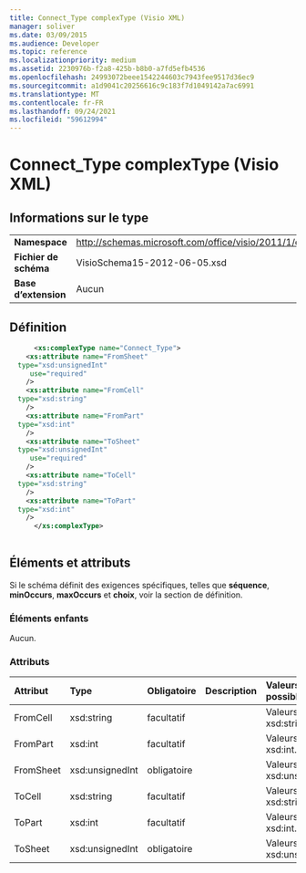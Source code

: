 ```yaml
---
title: Connect_Type complexType (Visio XML)
manager: soliver
ms.date: 03/09/2015
ms.audience: Developer
ms.topic: reference
ms.localizationpriority: medium
ms.assetid: 2230976b-f2a8-425b-b8b0-a7fd5efb4536
ms.openlocfilehash: 24993072beee1542244603c7943fee9517d36ec9
ms.sourcegitcommit: a1d9041c20256616c9c183f7d1049142a7ac6991
ms.translationtype: MT
ms.contentlocale: fr-FR
ms.lasthandoff: 09/24/2021
ms.locfileid: "59612994"
---
```

# <a name="connect_type-complextype-visio-xml"></a>Connect_Type complexType (Visio XML)

## <a name="type-information"></a>Informations sur le type

|||
|:-----|:-----|
|**Namespace** <br/> |http://schemas.microsoft.com/office/visio/2011/1/core  <br/> |
|**Fichier de schéma** <br/> |VisioSchema15-2012-06-05.xsd  <br/> |
|**Base d’extension** <br/> |Aucun  <br/> |
   
## <a name="definition"></a>Définition

```XML
      <xs:complexType name="Connect_Type">
    <xs:attribute name="FromSheet"
  type="xsd:unsignedInt"
     use="required"
    />
    <xs:attribute name="FromCell"
  type="xsd:string"
    />
    <xs:attribute name="FromPart"
  type="xsd:int"
    />
    <xs:attribute name="ToSheet"
  type="xsd:unsignedInt"
     use="required"
    />
    <xs:attribute name="ToCell"
  type="xsd:string"
    />
    <xs:attribute name="ToPart"
  type="xsd:int"
    />
      </xs:complexType>
      
```

## <a name="elements-and-attributes"></a>Éléments et attributs

Si le schéma définit des exigences spécifiques, telles que **séquence**, **minOccurs**, **maxOccurs** et **choix**, voir la section de définition. 
  
### <a name="child-elements"></a>Éléments enfants

Aucun.
  
### <a name="attributes"></a>Attributs

|**Attribut**|**Type**|**Obligatoire**|**Description**|**Valeurs possibles**|
|:-----|:-----|:-----|:-----|:-----|
|FromCell  <br/> |xsd:string  <br/> |facultatif  <br/> ||Valeurs du type xsd:string.  <br/> |
|FromPart  <br/> |xsd:int  <br/> |facultatif  <br/> ||Valeurs du type xsd:int.  <br/> |
|FromSheet  <br/> |xsd:unsignedInt  <br/> |obligatoire  <br/> ||Valeurs du type xsd:unsignedInt.  <br/> |
|ToCell  <br/> |xsd:string  <br/> |facultatif  <br/> ||Valeurs du type xsd:string.  <br/> |
|ToPart  <br/> |xsd:int  <br/> |facultatif  <br/> ||Valeurs du type xsd:int.  <br/> |
|ToSheet  <br/> |xsd:unsignedInt  <br/> |obligatoire  <br/> ||Valeurs du type xsd:unsignedInt.  <br/> |
   

